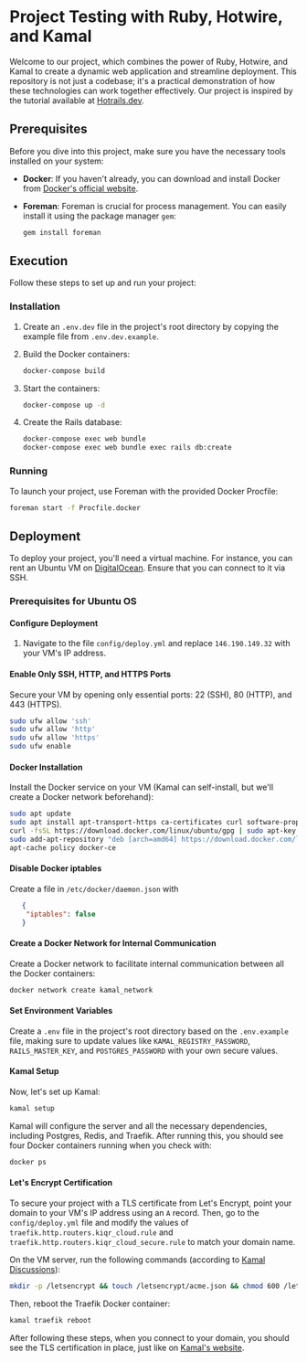 # Project Testing with Ruby, Hotwire, and Kamal

Welcome to our project, which combines the power of Ruby, Hotwire, and Kamal to create a dynamic web application and streamline deployment. This repository is not just a codebase; it's a practical demonstration of how these technologies can work together effectively. Our project is inspired by the tutorial available at [Hotrails.dev](https://www.hotrails.dev/).

## Prerequisites

Before you dive into this project, make sure you have the necessary tools installed on your system:

- **Docker**: If you haven't already, you can download and install Docker from [Docker's official website](https://www.docker.com/get-started).
- **Foreman**: Foreman is crucial for process management. You can easily install it using the package manager `gem`:

   ```bash
   gem install foreman
   ```

## Execution

Follow these steps to set up and run your project:

### Installation

1. Create an `.env.dev` file in the project's root directory by copying the example file from `.env.dev.example`.

2. Build the Docker containers:

   ```bash
   docker-compose build
   ```

3. Start the containers:

   ```bash
   docker-compose up -d
   ```

4. Create the Rails database:

   ```bash
   docker-compose exec web bundle
   docker-compose exec web bundle exec rails db:create
   ```

### Running

To launch your project, use Foreman with the provided Docker Procfile:

```bash
foreman start -f Procfile.docker
```

## Deployment

To deploy your project, you'll need a virtual machine. For instance, you can rent an Ubuntu VM on [DigitalOcean](https://www.digitalocean.com/). Ensure that you can connect to it via SSH.

### Prerequisites for Ubuntu OS

#### Configure Deployment

1. Navigate to the file `config/deploy.yml` and replace `146.190.149.32` with your VM's IP address.

#### Enable Only SSH, HTTP, and HTTPS Ports

Secure your VM by opening only essential ports: 22 (SSH), 80 (HTTP), and 443 (HTTPS).

```bash
sudo ufw allow 'ssh'
sudo ufw allow 'http'
sudo ufw allow 'https'
sudo ufw enable 
```

#### Docker Installation

Install the Docker service on your VM (Kamal can self-install, but we'll create a Docker network beforehand):

```bash
sudo apt update
sudo apt install apt-transport-https ca-certificates curl software-properties-common
curl -fsSL https://download.docker.com/linux/ubuntu/gpg | sudo apt-key add -
sudo add-apt-repository "deb [arch=amd64] https://download.docker.com/linux/ubuntu focal stable"
apt-cache policy docker-ce
```

#### Disable Docker iptables
Create a file in `/etc/docker/daemon.json` with
```json
   {
    "iptables": false
   }
```

#### Create a Docker Network for Internal Communication

Create a Docker network to facilitate internal communication between all the Docker containers:

```bash
docker network create kamal_network
```

#### Set Environment Variables

Create a `.env` file in the project's root directory based on the `.env.example` file, making sure to update values like `KAMAL_REGISTRY_PASSWORD`, `RAILS_MASTER_KEY`, and `POSTGRES_PASSWORD` with your own secure values.

#### Kamal Setup

Now, let's set up Kamal:

```bash
kamal setup
```

Kamal will configure the server and all the necessary dependencies, including Postgres, Redis, and Traefik. After running this, you should see four Docker containers running when you check with:

```bash
docker ps
```

#### Let's Encrypt Certification

To secure your project with a TLS certificate from Let's Encrypt, point your domain to your VM's IP address using an `A` record. Then, go to the `config/deploy.yml` file and modify the values of `traefik.http.routers.kiqr_cloud.rule` and `traefik.http.routers.kiqr_cloud_secure.rule` to match your domain name.

On the VM server, run the following commands (according to [Kamal Discussions](https://github.com/basecamp/kamal/discussions/112)):

```bash
mkdir -p /letsencrypt && touch /letsencrypt/acme.json && chmod 600 /letsencrypt/acme.json
```

Then, reboot the Traefik Docker container:

```bash
kamal traefik reboot
```

After following these steps, when you connect to your domain, you should see the TLS certification in place, just like on [Kamal's website](https://kamal.website).